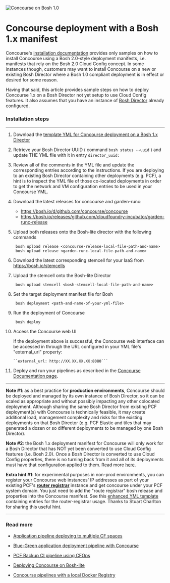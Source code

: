 
![Concourse on Bosh 1.0](https://raw.githubusercontent.com/pivotalservices/concourse-pipeline-samples/master/common/images/concourse-and-bosh-1.0.jpg)

# Concourse deployment with a Bosh 1.x manifest

Concourse's [installation documentation](http://concourse.ci/clusters-with-bosh.html) provides only samples on how to install Concourse using a Bosh 2.0-style deployment manifests, i.e. manifests that rely on the Bosh 2.0 Cloud Config concept. In some instances though, customers may want to install Concourse on a new or existing Bosh Director where a Bosh 1.0 compliant deployment is in effect or desired for some reason.

Having that said, this article provides sample steps on how to deploy Concourse 1.x on a Bosh Director not yet setup to use Cloud Config features. It also assumes that you have an instance of [Bosh Director](http://bosh.io/docs/init.html) already configured.

### Installation steps
---

1. Download the [template YML for Concourse deployment on a Bosh 1.x Director](https://raw.githubusercontent.com/pivotalservices/concourse-pipeline-samples/master/concourse-on-bosh-1.0/concourse.yml)

1. Retrieve your Bosh Director UUID ( command ```bosh status --uuid``` ) and update THE YML file with it in entry ```director_uuid:```

1. Review all of the comments in the YML file and update the corresponding entries according to the instructions. If you are deploying to an existing Bosh Director containing other deployments (e.g. PCF), a hint is to inspect the YML file of those co-located deployments in order to get the network and VM configuration entries to be used in your Concourse YML.

1. Download the latest releases for concourse and garden-runc:

    - https://bosh.io/d/github.com/concourse/concourse
    - https://bosh.io/releases/github.com/cloudfoundry-incubator/garden-runc-release

1. Upload both releases onto the Bosh-lite director with the following commands

        bosh upload release <concourse-release-local-file-path-and-name>
        bosh upload release <garden-runc-local-file-path-and-name>

1. Download the latest corresponding stemcell for your IaaS from https://bosh.io/stemcells

1. Upload the stemcell onto the Bosh-lite Director

        bosh upload stemcell <bosh-stemcell-local-file-path-and-name>

1. Set the target deployment manifest file for Bosh

        bosh deployment <path-and-name-of-your-yml-file>

1. Run the deployment of Concourse

        bosh deploy

1. Access the Concourse web UI

    If the deployment above is successful, the Concourse web interface can be accessed in through the URL configured in your YML file's "external_url" property:

       ``external_url: http://XX.XX.XX.XX:8080```

1. Deploy and run your pipelines as described in the [Concourse Documentation page](http://concourse.ci/fly-cli.html).


---


**Note #1**: as a best practice for **production environments**, Concourse should be deployed and managed by its own instance of Bosh Director, so it can be scaled as appropriate and without possibly impacting any other colocated deployment. Although sharing the same Bosh Director from existing PCF deployment(s) with Concourse is technically feasible, it may create additional load, management complexity and risks for the existing deployments on that Bosh Director (e.g. PCF Elastic and tiles that may generated a dozen or so different deployments to be managed by one Bosh Director).

**Note #2**: the Bosh 1.x deployment manifest for Concourse will only work for a Bosh Director that has NOT yet been converted to use Cloud Config features (i.e. Bosh 2.0). Once a Bosh Director is converted to use Cloud Config properties, there is no turning back from it and all of its deployments must have that configuration applied to them. Read more [here](https://bosh.io/docs/cloud-config.html).

**Extra hint #1**: for experimental purposes in non-prod environments, you can register your Concourse web instances' IP addresses as part of your existing PCF's [**router registrar**](https://github.com/cloudfoundry-community/route-registrar-boshrelease) instance and get concourse under your PCF system domain.  You just need to add the "route registrar" bosh release and properties into the Concourse manifest. See this [enhanced YML template](https://raw.githubusercontent.com/pivotalservices/concourse-pipeline-samples/master/concourse-on-bosh-1.0/concourse-with-router-registrar.yml) containing entries for the router-registrar usage. Thanks to Stuart Charlton for sharing this useful hint.

---

### Read more

- [Application pipeline deploying to multiple CF spaces](https://github.com/pivotalservices/sample-app-pipeline)

- [Blue-Green application deployment pipeline with Concourse](https://github.com/pivotalservices/concourse-pipeline-samples/tree/master/blue-green-app-deployment)

- [PCF Backup CI pipeline using CFOps](https://github.com/pivotalservices/concourse-pipeline-samples/tree/master/pcf-cfops-backup)

- [Deploying Concourse on Bosh-lite](https://github.com/pivotalservices/concourse-pipeline-samples/tree/master/concourse-on-bosh-lite)

- [Concourse pipelines with a local Docker Registry](https://github.com/pivotalservices/concourse-pipeline-samples/tree/master/private-docker-registry)
